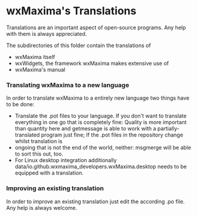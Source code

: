 wxMaxima's Translations
=======================

Translations are an important aspect of open-source programs. Any help with them
is always appreciated.

The subdirectories of this folder contain the translations of

* wxMaxima itself
* wxWidgets, the framework wxMaxima makes extensive use of
* wxMaxima's manual

### Translating wxMaxima to a new language

In order to translate wxMaxima to a entirely new language two things have to be done:

* Translate the .pot files to your language. If you don't want to translate
  everything in one go that is completely fine: Quality is more important than
  quantity here and getmessage is able to work with a partially-translated program
  just fine; If the .pot files in the repository change whilst translation is
* ongoing that is not the end of the world, neither: msgmerge will be able to
  sort this out, too.
* For Linux desktop integration additionally
  data/io.github.wxmaxima_developers.wxMaxima.desktop needs to be equipped with
  a translation.

### Improving an existing translation

In order to improve an existing translation just edit the according .po file.
Any help is always welcome.
